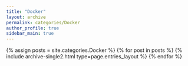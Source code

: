 ```yaml
---
title: "Docker"
layout: archive
permalink: categories/Docker
author_profile: true
sidebar_main: true
---
```


{% assign posts = site.categories.Docker %}
{% for post in posts %} {% include archive-single2.html type=page.entries_layout %} {% endfor %}